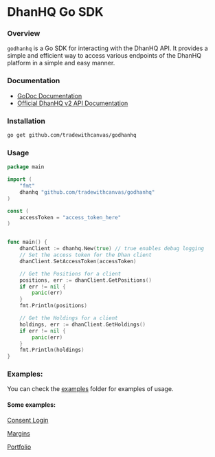 # DhanHQ Go SDK

### Overview

`godhanhq` is a Go SDK for interacting with the DhanHQ API. It provides a simple and efficient way to access various endpoints of the DhanHQ platform in a simple and easy manner.

### Documentation

- [GoDoc Documentation](https://godoc.org/github.com/tradewithcanvas/godhanhq)
- [Official DhanHQ v2 API Documentation](https://dhanhq.co/docs/v2/)

### Installation

```bash
go get github.com/tradewithcanvas/godhanhq
```

### Usage

```go
package main

import (
	"fmt"
	dhanhq "github.com/tradewithcanvas/godhanhq"
)

const (
	accessToken = "access_token_here"
)


func main() {
	dhanClient := dhanhq.New(true) // true enables debug logging
	// Set the access token for the Dhan client
	dhanClient.SetAccessToken(accessToken)

	// Get the Positions for a client
	positions, err := dhanClient.GetPositions()
	if err != nil {
		panic(err)
	}
	fmt.Println(positions)

	// Get the Holdings for a client
	holdings, err := dhanClient.GetHoldings()
	if err != nil {
		panic(err)
	}
	fmt.Println(holdings)
}
```

### Examples:

You can check the [examples](https://github.com/tradewithcanvas/godhanhq/tree/main/examples) folder for examples of usage.

#### Some examples:

[Consent Login](https://github.com/tradewithcanvas/godhanhq/tree/main/examples/consent)

[Margins](https://github.com/tradewithcanvas/godhanhq/tree/main/examples/margins)

[Portfolio](https://github.com/tradewithcanvas/godhanhq/tree/main/examples/portfolio)
